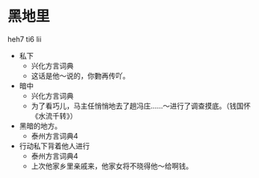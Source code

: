 # 黑地里
heh7 ti6 lii
+ 私下
  * 兴化方言词典
  - 这话是他～说的，你覅再传吖。
+ 暗中
  * 兴化方言词典
  - 为了看巧儿，马主任悄悄地去了趟冯庄……～进行了调查摸底。（钱国怀《水流千转》）
+ 黑暗的地方。
  * 泰州方言词典4
+ 行动私下背着他人进行
  * 泰州方言词典4
  - 上次他家乡里亲戚来，他家女将不晓得他～给啊钱。
